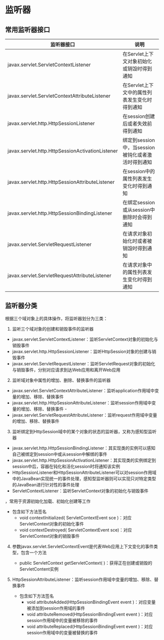 # 监听器

## 常用监听器接口

| 监听器接口                                       | 说明                                               |
| ------------------------------------------------ | -------------------------------------------------- |
| javax.servlet.ServletContextListener             | 在Servlet上下文对象初始化或销毁时得到通知          |
| javax.servlet.ServletContextAttributeListener    | 在Servlet上下文中的属性列表发生变化时得到通知      |
| javax.servlet.http.HttpSessionListener           | 在session创建后或者失效前得到通知                  |
| javax.servlet.http.HttpSessionActivationListener | 绑定到session中，当session被钝化或者激活时得到通知 |
| javax.servlet.http.HttpSessionAttributeListener  | 在session中的属性列表发生变化时得到通知            |
| javax.servlet.http.HttpSessionBindingListener    | 在绑定session或从session中删除时会得到通知         |
| javax.servlet.ServletRequestListener             | 在请求对象初始化时或者被销毁时得到通知             |
| javax.servlet.ServletRequestAttributeListener    | 在请求对象中的属性列表发生变化时得到通知           |

##  监听器分类



根据三个域对象上的具体操作，将监听器划分为三类：

1. 监听三个域对象的创建和销毁事件的监听器

- javax.servlet.ServletContextListener：监听ServletContext对象的初始化与销毁事件
- javax.servlet.http.HttpSessionListener：监听HttpSession对象的创建与销毁事件
- javax.servlet.ServletRequestListener：监听ServletRequest对象的初始化与销毁事件，分别对应请求到达Web应用和离开Web应用

2. 监听域对象中属性的增加、删除、替换事件的监听器

- javax.servlet.ServletContextAttributeListener：监听application作用域中变量的增加、移除、替换事件 
- javax.servlet.http.HttpSessionAttributeListener：监听session作用域中变量的增加、移除、替换事件 -
- javax.servlet.ServletRequestAttributeListener：监听request作用域中变量的增加、移除、替换事件

3. 监听绑定到HttpSession域中的某个对象的状态的监听器，又称为感知型监听器

- javax.servlet.http.HttpSessionBindingListener：其实现类的实例可以感知自己被绑定到session中或从session中解绑的事件
- javax.servlet.http.HttpSessionActivationListener：其实现类的实例绑定到session中后，容器在钝化和活化session时将通知该实例
- HttpSessionListener和HttpSessionAttributeListener可以对session作用域中的JavaBean实现统一的事件处理，感知型监听器则可以实现只对特定类型的JavaBean进行针对性的事件处理
- ServletContextListener：监听ServletContext对象的初始化与销毁事件

，常用于资源初始化加载、初始化创建等工作 

- 包含如下方法签名
  - void contextInitialized( ServletContextEvent sce )：对应ServletContext对象的初始化事件
  - void contextDestroyed( ServletContextEvent sce)：对应ServletContext对象的销毁事件

4. 参数javax.servlet.ServletContextEvent是代表Web应用上下文变化的事件类型，包含一个方法 
   - public ServletContext getServletContext( )：获得正在创建或销毁的ServletContent实例

5. HttpSessionAttributeListener：监听session作用域中变量的增加、移除、替换事件 
   - 包含如下方法签名
     - void attributeAdded(HttpSessionBindingEvent event )：对应变量被添加到session作用域的事件
     - void attributeRemoved(HttpSessionBindingEvent event )：对应session作用域中的变量被移除的事件 
     - void attributeReplaced(HttpSessionBindingEvent event )：对应session作用域中的变量被替换的事件